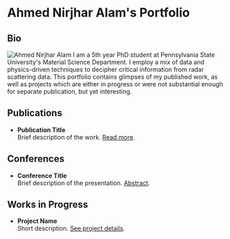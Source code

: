 # Ahmed Nirjhar Alam's Portfolio

## Bio
![Ahmed Nirjhar Alam](./assets/img/rougn_snip.png)
I am a 5th year PhD student at Pennsylvania State University's Material Science Department. I employ a mix of data and physics-driven techniques to decipher critical information from radar scattering data. This portfolio contains glimpses of my published work, as well as projects which are either in progress or were not substantial enough for separate publication, but yet interesting. 


## Publications
- **Publication Title**  
  Brief description of the work. [Read more](publication-link).

## Conferences
- **Conference Title**  
  Brief description of the presentation. [Abstract](abstract-link).

## Works in Progress
- **Project Name**  
  Short description. [See project details](link-to-project-page).
